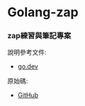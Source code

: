 # Golang-zap

### zap練習與筆記專案

說明參考文件:
* [go.dev](https://pkg.go.dev/go.uber.org/zap)

原始碼:
* [GitHub](https://github.com/uber-go/zap)
